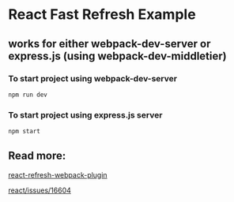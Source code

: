 # React Fast Refresh Example
## works for either webpack-dev-server or express.js (using webpack-dev-middletier)

### To start project using webpack-dev-server
```bash
npm run dev
```

### To start project using express.js server
```bash
npm start
```

Read more:
---------

[react-refresh-webpack-plugin](https://github.com/pmmmwh/react-refresh-webpack-plugin)

[react/issues/16604](https://github.com/facebook/react/issues/16604#issuecomment-528663101)
